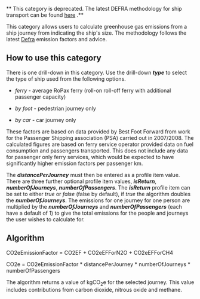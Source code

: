 ** This category is deprecated. The latest DEFRA methodology for ship
transport can be found [here](DEFRA_passenger_transport_methodology) .**

This category allows users to calculate greenhouse gas emissions from a
ship journey from indicating the ship's size. The methodology follows
the latest
[Defra](http://www.defra.gov.uk/environment/business/reporting/conversion-factors.htm)
emission factors and advice.

## How to use this category

There is one drill-down in this category. Use the drill-down ***type***
to select the type of ship used from the following options.

  - *ferry* - average RoPax ferry (roll-on roll-off ferry with
    additional passenger capacity)

<!-- end list -->

  - *by foot* - pedestrian journey only

<!-- end list -->

  - *by car* - car journey only

These factors are based on data provided by Best Foot Forward from work
for the Passenger Shipping association (PSA) carried out in 2007/2008.
The calculated figures are based on ferry service operator provided data
on fuel consumption and passengers transported. This does not include
any data for passenger only ferry services, which would be expected to
have significantly higher emission factors per passenger km.

The ***distancePerJourney*** must then be entered as a profile item
value. There are three further optional profile item values,
***isReturn***, ***numberOfJourneys***, ***numberOfPassengers***. The
***isReturn*** profile item can be set to either *true* or *false*
(false by default), if *true* the algorithm doubles the
***numberOfJourneys***. The emissions for one journey for one person are
multiplied by the ***numberOfJourneys*** and ***numberOfPassengers***
(each have a default of 1) to give the total emissions for the people
and journeys the user wishes to calculate for.

## Algorithm

CO2eEmissionFactor = CO2EF + CO2eEFForN2O + CO2eEFForCH4

CO2e = CO2eEmissionFactor \* distancePerJourney \* numberOfJourneys \*
numberOfPassengers

The algorithm returns a value of kgCO<sub>2</sub>e for the selected journey.
This value includes contributions from carbon dioxide, nitrous oxide and
methane.
